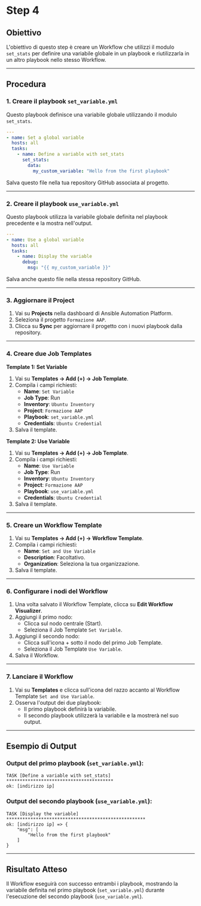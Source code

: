 # Step 4

## Obiettivo
L'obiettivo di questo step è creare un Workflow che utilizzi il modulo `set_stats` per definire una variabile globale in un playbook e riutilizzarla in un altro playbook nello stesso Workflow.

---

## Procedura

### 1. Creare il playbook `set_variable.yml`
Questo playbook definisce una variabile globale utilizzando il modulo `set_stats`.

```yaml
---
- name: Set a global variable
  hosts: all
  tasks:
    - name: Define a variable with set_stats
      set_stats:
        data:
          my_custom_variable: "Hello from the first playbook"
```

Salva questo file nella tua repository GitHub associata al progetto.

---

### 2. Creare il playbook `use_variable.yml`
Questo playbook utilizza la variabile globale definita nel playbook precedente e la mostra nell'output.

```yaml
---
- name: Use a global variable
  hosts: all
  tasks:
    - name: Display the variable
      debug:
        msg: "{{ my_custom_variable }}"
```

Salva anche questo file nella stessa repository GitHub.

---

### 3. Aggiornare il Project
1. Vai su **Projects** nella dashboard di Ansible Automation Platform.
2. Seleziona il progetto `Formazione AAP`.
3. Clicca su **Sync** per aggiornare il progetto con i nuovi playbook dalla repository.

---

### 4. Creare due Job Templates

**Template 1: Set Variable**
1. Vai su **Templates → Add (+) → Job Template**.
2. Compila i campi richiesti:
   - **Name**: `Set Variable`
   - **Job Type**: Run
   - **Inventory**: `Ubuntu Inventory`
   - **Project**: `Formazione AAP`
   - **Playbook**: `set_variable.yml`
   - **Credentials**: `Ubuntu Credential`
3. Salva il template.

**Template 2: Use Variable**
1. Vai su **Templates → Add (+) → Job Template**.
2. Compila i campi richiesti:
   - **Name**: `Use Variable`
   - **Job Type**: Run
   - **Inventory**: `Ubuntu Inventory`
   - **Project**: `Formazione AAP`
   - **Playbook**: `use_variable.yml`
   - **Credentials**: `Ubuntu Credential`
3. Salva il template.

---

### 5. Creare un Workflow Template
1. Vai su **Templates → Add (+) → Workflow Template**.
2. Compila i campi richiesti:
   - **Name**: `Set and Use Variable`
   - **Description**: Facoltativo.
   - **Organization**: Seleziona la tua organizzazione.
3. Salva il template.

---

### 6. Configurare i nodi del Workflow
1. Una volta salvato il Workflow Template, clicca su **Edit Workflow Visualizer**.
2. Aggiungi il primo nodo:
   - Clicca sul nodo centrale (Start).
   - Seleziona il Job Template `Set Variable`.
3. Aggiungi il secondo nodo:
   - Clicca sull'icona + sotto il nodo del primo Job Template.
   - Seleziona il Job Template `Use Variable`.
4. Salva il Workflow.

---

### 7. Lanciare il Workflow
1. Vai su **Templates** e clicca sull'icona del razzo accanto al Workflow Template `Set and Use Variable`.
2. Osserva l'output dei due playbook:
   - Il primo playbook definirà la variabile.
   - Il secondo playbook utilizzerà la variabile e la mostrerà nel suo output.

---

## Esempio di Output

### Output del primo playbook (`set_variable.yml`):
```plaintext
TASK [Define a variable with set_stats] ****************************************
ok: [indirizzo ip]
```

### Output del secondo playbook (`use_variable.yml`):
```plaintext
TASK [Display the variable] ****************************************************
ok: [indirizzo ip] => {
    "msg": [
        "Hello from the first playbook"
    ]
}
```

---

## Risultato Atteso

Il Workflow eseguirà con successo entrambi i playbook, mostrando la variabile definita nel primo playbook (`set_variable.yml`) durante l'esecuzione del secondo playbook (`use_variable.yml`).
